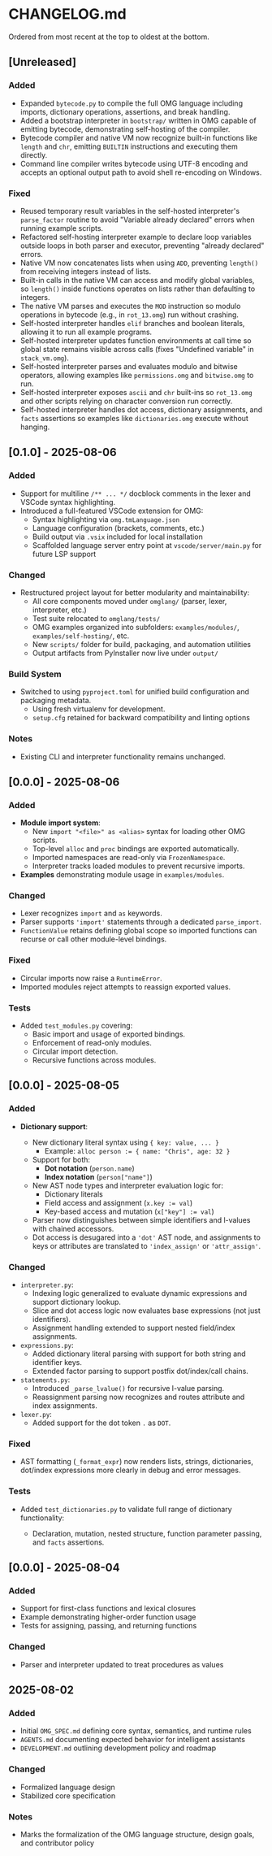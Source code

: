 # CHANGELOG.md

Ordered from most recent at the top to oldest at the bottom.

## [Unreleased]

### Added
- Expanded `bytecode.py` to compile the full OMG language including imports,
  dictionary operations, assertions, and break handling.
- Added a bootstrap interpreter in `bootstrap/` written in OMG capable of
  emitting bytecode, demonstrating self-hosting of the compiler.
- Bytecode compiler and native VM now recognize built-in functions like
  `length` and `chr`, emitting `BUILTIN` instructions and executing them
  directly.
- Command line compiler writes bytecode using UTF-8 encoding and accepts an
  optional output path to avoid shell re-encoding on Windows.

### Fixed
- Reused temporary result variables in the self-hosted interpreter's
  `parse_factor` routine to avoid "Variable already declared" errors when
  running example scripts.
- Refactored self-hosting interpreter example to declare loop variables
  outside loops in both parser and executor, preventing "already declared"
  errors.
- Native VM now concatenates lists when using `ADD`, preventing `length()`
  from receiving integers instead of lists.
- Built-in calls in the native VM can access and modify global variables,
  so `length()` inside functions operates on lists rather than defaulting
  to integers.
- The native VM parses and executes the `MOD` instruction so modulo
  operations in bytecode (e.g., in `rot_13.omg`) run without crashing.
- Self-hosted interpreter handles `elif` branches and boolean literals,
  allowing it to run all example programs.
- Self-hosted interpreter updates function environments at call time so
  global state remains visible across calls (fixes "Undefined variable" in
  `stack_vm.omg`).
- Self-hosted interpreter parses and evaluates modulo and bitwise
  operators, allowing examples like `permissions.omg` and `bitwise.omg` to
  run.
- Self-hosted interpreter exposes `ascii` and `chr` built-ins so
  `rot_13.omg` and other scripts relying on character conversion run
  correctly.
- Self-hosted interpreter handles dot access, dictionary assignments, and
  `facts` assertions so examples like `dictionaries.omg` execute without
  hanging.

## [0.1.0] - 2025-08-06

### Added
- Support for multiline `/** ... */` docblock comments in the lexer and VSCode syntax highlighting.
- Introduced a full-featured VSCode extension for OMG:
  - Syntax highlighting via `omg.tmLanguage.json`
  - Language configuration (brackets, comments, etc.)
  - Build output via `.vsix` included for local installation
  - Scaffolded language server entry point at `vscode/server/main.py` for future LSP support

### Changed
- Restructured project layout for better modularity and maintainability:
  - All core components moved under `omglang/` (parser, lexer, interpreter, etc.)
  - Test suite relocated to `omglang/tests/`
  - OMG examples organized into subfolders: `examples/modules/`, `examples/self-hosting/`, etc.
  - New `scripts/` folder for build, packaging, and automation utilities
  - Output artifacts from PyInstaller now live under `output/`

### Build System
- Switched to using `pyproject.toml` for unified build configuration and packaging metadata.
  - Using fresh virtualenv for development.
  - `setup.cfg` retained for backward compatibility and linting options

### Notes
- Existing CLI and interpreter functionality remains unchanged.

## [0.0.0] - 2025-08-06

### Added

* **Module import system**:
  * New `import "<file>" as <alias>` syntax for loading other OMG scripts.
  * Top-level `alloc` and `proc` bindings are exported automatically.
  * Imported namespaces are read-only via `FrozenNamespace`.
  * Interpreter tracks loaded modules to prevent recursive imports.
* **Examples** demonstrating module usage in `examples/modules`.

### Changed

* Lexer recognizes `import` and `as` keywords.
* Parser supports `'import'` statements through a dedicated `parse_import`.
* `FunctionValue` retains defining global scope so imported functions can recurse or call other module-level bindings.

### Fixed

* Circular imports now raise a `RuntimeError`.
* Imported modules reject attempts to reassign exported values.

### Tests

* Added `test_modules.py` covering:
  * Basic import and usage of exported bindings.
  * Enforcement of read-only modules.
  * Circular import detection.
  * Recursive functions across modules.


## [0.0.0] - 2025-08-05

### Added

* **Dictionary support**:

  * New dictionary literal syntax using `{ key: value, ... }`
    * Example: `alloc person := { name: "Chris", age: 32 }`
  * Support for both:
    * **Dot notation** (`person.name`)
    * **Index notation** (`person["name"]`)
  * New AST node types and interpreter evaluation logic for:
    * Dictionary literals
    * Field access and assignment (`x.key := val`)
    * Key-based access and mutation (`x["key"] := val`)
  * Parser now distinguishes between simple identifiers and l-values with chained accessors.
  * Dot access is desugared into a `'dot'` AST node, and assignments to keys or attributes are translated to `'index_assign'` or `'attr_assign'`.

### Changed

* `interpreter.py`:
  * Indexing logic generalized to evaluate dynamic expressions and support dictionary lookup.
  * Slice and dot access logic now evaluates base expressions (not just identifiers).
  * Assignment handling extended to support nested field/index assignments.
* `expressions.py`:
  * Added dictionary literal parsing with support for both string and identifier keys.
  * Extended factor parsing to support postfix dot/index/call chains.
* `statements.py`:
  * Introduced `_parse_lvalue()` for recursive l-value parsing.
  * Reassignment parsing now recognizes and routes attribute and index assignments.
* `lexer.py`:
  * Added support for the dot token `.` as `DOT`.

### Fixed

* AST formatting (`_format_expr`) now renders lists, strings, dictionaries, dot/index expressions more clearly in debug and error messages.

### Tests

* Added `test_dictionaries.py` to validate full range of dictionary functionality:

  * Declaration, mutation, nested structure, function parameter passing, and `facts` assertions.

## [0.0.0] - 2025-08-04

### Added
- Support for first-class functions and lexical closures
- Example demonstrating higher-order function usage
- Tests for assigning, passing, and returning functions

### Changed
- Parser and interpreter updated to treat procedures as values

## 2025-08-02

### Added
- Initial `OMG_SPEC.md` defining core syntax, semantics, and runtime rules
- `AGENTS.md` documenting expected behavior for intelligent assistants
- `DEVELOPMENT.md` outlining development policy and roadmap

### Changed
- Formalized language design
- Stabilized core specification

### Notes
- Marks the formalization of the OMG language structure, design goals, and contributor policy
